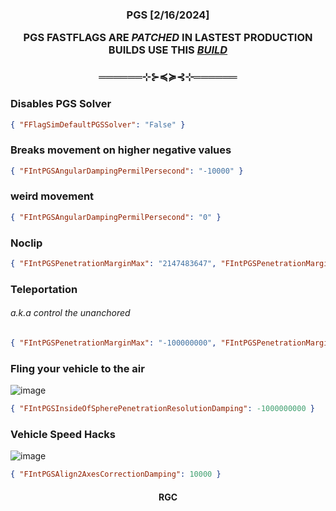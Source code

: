 <h3 align="center">PGS [2/16/2024]</h>

PGS FASTFLAGS ARE ***PATCHED*** IN LASTEST PRODUCTION BUILDS USE THIS ***[BUILD](https://rdd.latte.to/?channel=zintegration&binaryType=WindowsPlayer&version=version-b5fea3b09ba1431d)***

<h3 align="center">══════⊹⊱≼≽⊰⊹══════</h3>

### Disables PGS Solver
```json
{ "FFlagSimDefaultPGSSolver": "False" }
```
### Breaks movement on higher negative values
```json
{ "FIntPGSAngularDampingPermilPersecond": "-10000" }
```
### weird movement
```json
{ "FIntPGSAngularDampingPermilPersecond": "0" }
```
### Noclip
```json
{ "FIntPGSPenetrationMarginMax": "2147483647", "FIntPGSPenetrationMarginMin": "2147483647" }
```
<!--
### Noclip Combo
###### adjust the value so u dont fall through the ground
```json
{ "FIntPGSPenetrationMarginMax": "2147483647", "FIntPGSPenetrationMarginMin": "2147483647", "DFFlagAssemblyExtentsExpansionStudHundredth": "-50" }
```
 -->
### Teleportation
###### a.k.a control the unanchored
```json
{ "FIntPGSPenetrationMarginMax": "-100000000", "FIntPGSPenetrationMarginMin": "-100000000" }
```
### Fling your vehicle to the air
![image](https://github.com/devstacking/Epic-Fast-Flags-List/assets/106433721/b6c4410f-b862-4d80-bb8e-cfcedf0e5f1a)
```json
{ "FIntPGSInsideOfSpherePenetrationResolutionDamping": -1000000000 }
```
### Vehicle Speed Hacks
![image](https://github.com/devstacking/Epic-Fast-Flags-List/assets/106433721/25f72a13-e7a7-4a5c-b8ca-5bda917e9115)
```json
{ "FIntPGSAlign2AxesCorrectionDamping": 10000 }
```

<h4 align="center">RGC</h4>

